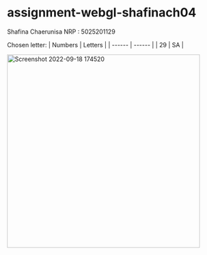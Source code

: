 ﻿# assignment-webgl-shafinach04

Shafina Chaerunisa
NRP : 5025201129

Chosen letter:
| Numbers | Letters |
| ------ | ------ |
| 29 | SA |


<img width="451" alt="Screenshot 2022-09-18 174520" src="https://user-images.githubusercontent.com/112922727/190898623-17ec7653-bfd6-498f-9a8a-f3a43695a04e.png">

